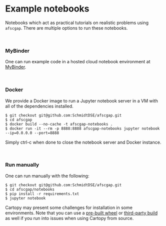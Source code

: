 # Example notebooks
Notebooks which act as practical tutorials on realistic problems using `afscgap`. There are multiple options to run these notebooks.

<br>

### MyBinder
One can run example code in a hosted cloud notebook environment at [MyBinder](https://mybinder.org/v2/gh/SchmidtDSE/afscgap/main?urlpath=/tree/index.ipynb).

<br>

### Docker
We provide a Docker image to run a Jupyter notebook server in a VM with all of the dependencies installed.

```
$ git checkout git@github.com:SchmidtDSE/afscgap.git
$ cd afscgap
$ docker build --no-cache -t afscgap-notebooks .
$ docker run -it --rm -p 8888:8888 afscgap-notebooks jupyter notebook --ip=0.0.0.0 --port=8888
```

Simply ctrl-c when done to close the notebook server and Docker instance.

<br>

### Run manually
One can run manually with the following:

```
$ git checkout git@github.com:SchmidtDSE/afscgap.git
$ cd afscgap/notebooks
$ pip install -r requirements.txt
$ jupyter notebook
```

Cartopy may present some challenges for installation in some environments. Note that you can use a [pre-built wheel](https://scitools.org.uk/cartopy/docs/v0.20/installing.html#conda-pre-built-binaries) or [third-party build](https://scitools.org.uk/cartopy/docs/v0.20/installing.html#other-pre-built-binaries) as well if you run into issues when using Cartopy from source.
